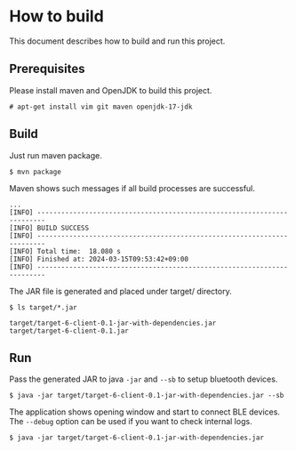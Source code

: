 
# How to build

This document describes how to build and run this project.


## Prerequisites

Please install maven and OpenJDK to build this project.

```
# apt-get install vim git maven openjdk-17-jdk
```


## Build

Just run maven package.

```
$ mvn package
```

Maven shows such messages if all build processes are successful.

```
...
[INFO] ------------------------------------------------------------------------
[INFO] BUILD SUCCESS
[INFO] ------------------------------------------------------------------------
[INFO] Total time:  18.080 s
[INFO] Finished at: 2024-03-15T09:53:42+09:00
[INFO] ------------------------------------------------------------------------
```

The JAR file is generated and placed under target/ directory.

```
$ ls target/*.jar

target/target-6-client-0.1-jar-with-dependencies.jar
target/target-6-client-0.1.jar
```


## Run

Pass the generated JAR to java `-jar` and `--sb` to setup bluetooth devices.

```
$ java -jar target/target-6-client-0.1-jar-with-dependencies.jar --sb
```

The application shows opening window and start to connect BLE devices.
The `--debug` option can be used if you want to check internal logs.

```
$ java -jar target/target-6-client-0.1-jar-with-dependencies.jar
```
